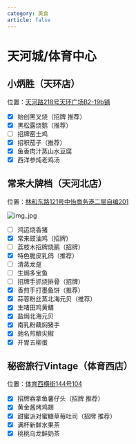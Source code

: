 ```yaml
---
category: 美食
article: false
---
```


# 天河城/体育中心

## 小炳胜（天环店）

<span class="icon iconfont icon-locate"></span> 位置：<a href="https://ditu.amap.com/place/B0FFJ9SWK8" target="_blank">天河路218号天环广场B2-19b铺</a>

- [x] 始创黑叉烧（招牌 推荐）
- [x] 黑松露烧鹅（推荐）
- [ ] 招牌窑土鸡
- [x] 招积茄子（推荐）
- [x] 鱼香肉汁蒸山水豆腐
- [x] 西洋参炖老鸡汤

## 常来大牌档（天河北店） <Badge text="常来" type="tip" />

<span class="icon iconfont icon-locate"></span> 位置：<a href="https://ditu.amap.com/place/B0I1VMXOCO" target="_blank">林和东路121号中怡商务港二层自编201</a>

![img_jpg](https://img.sherry4869.com/Blog/life/delicacies/guangzhou/th/thc_tyzx/cldpd/img.jpg)

- [ ] 鸿运烧香猪
- [x] 常来豉油鸡（招牌）
- [ ] 荔枝木招牌烧鹅（招牌）
- [x] 特色脆皮乳鸽（推荐）
- [ ] 清蒸龙趸
- [ ] 生焗多宝鱼
- [ ] 招牌手抓烧排骨（招牌）
- [x] 香煎手打墨鱼饼（推荐）
- [x] 蒜蓉粉丝蒸北海元贝（推荐）
- [x] 生啫田鸡黄鳝
- [x] 盐焗北海元贝
- [x] 南乳粉藕焖猪手
- [x] 驰名煎酿尖椒
- [x] 开胃五柳蛋

## 秘密旅行Vintage（体育西店）

<span class="icon iconfont icon-locate"></span> 位置：<a href="https://ditu.amap.com/place/B0FFG63HJJ" target="_blank">体育西横街144号104</a>

- [x] 招牌吞拿鱼薯仔头（招牌 推荐）
- [x] 黄金酱烤鸡翅
- [x] 甜蜜派对蜜糖草莓吐司（招牌 推荐）
- [x] 满杯新鲜水果茶
- [x] 桃桃乌龙鲜奶茶